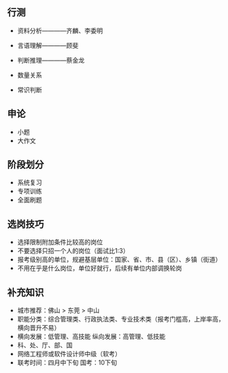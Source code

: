## 行测
- 资料分析————齐麟、李委明
- 言语理解————顾斐
- 判断推理————蔡金龙

- 数量关系 
- 常识判断

## 申论
- 小题
- 大作文

## 阶段划分
- 系统复习
- 专项训练
- 全面刷题       

## 选岗技巧
- 选择限制附加条件比较高的岗位
- 不要选择只招一个人的岗位（面试比1:3）
- 报考级别高的单位，规避基层单位：国家、省、市、县（区）、乡镇（街道）
- 不用在乎是什么岗位，单位好就行，后续有单位内部调换轮岗

## 补充知识
- 城市推荐：佛山 > 东莞 > 中山
- 职能分类：综合管理类、行政执法类、专业技术类（报考门槛高，上岸率高，横向晋升不易）
- 横向发展：低管理、高技能    纵向发展：高管理、低技能
- 科、处、厅、部、国 
- 网络工程师或软件设计师中级（软考）
- 联考时间：四月中下旬 国考：10下旬
